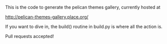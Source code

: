 
This is the code to generate the pelican themes gallery, 
currently hosted at

http://pelican-themes-gallery.place.org/

If you want to dive in, the build() routine in build.py
is where all the action is.

Pull requests accepted!

